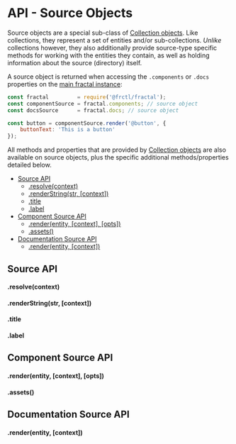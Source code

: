 # API - Source Objects

Source objects are a special sub-class of [Collection objects](/docs/api/collection.md). Like collections, they represent a set of entities and/or sub-collections. *Unlike* collections however, they also additionally provide source-type specific methods for working with the entities they contain, as well as holding information about the source (directory) itself.

A source object is returned when accessing the `.components` or `.docs` properties on the [main fractal instance](/docs/api/fractal.md):

```js
const fractal         = require('@frctl/fractal');
const componentSource = fractal.components; // source object
const docsSource      = fractal.docs; // source object

const button = componentSource.render('@button', {
    buttonText: 'This is a button'
});
```

All methods and properties that are provided by [Collection objects](/docs/api/collection.md) are also available on source objects, plus the specific additional methods/properties detailed below.

<!-- START doctoc generated TOC please keep comment here to allow auto update -->
<!-- DON'T EDIT THIS SECTION, INSTEAD RE-RUN doctoc TO UPDATE -->


- [Source API](#source-api)
    - [.resolve(context)](#resolvecontext)
    - [.renderString(str, [context])](#renderstringstr-context)
    - [.title](#title)
    - [.label](#label)
- [Component Source API](#component-source-api)
    - [.render(entity, [context], [opts])](#renderentity-context-opts)
    - [.assets()](#assets)
- [Documentation Source API](#documentation-source-api)
    - [.render(entity, [context])](#renderentity-context)

<!-- END doctoc generated TOC please keep comment here to allow auto update -->

## Source API

#### .resolve(context)
#### .renderString(str, [context])

#### .title
#### .label

## Component Source API

#### .render(entity, [context], [opts])
#### .assets()

## Documentation Source API

#### .render(entity, [context])
